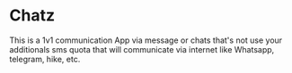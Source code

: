 # Chatz

This is a 1v1 communication App via message or chats that's not use your additionals sms quota
that will communicate via internet like Whatsapp, telegram, hike, etc.

